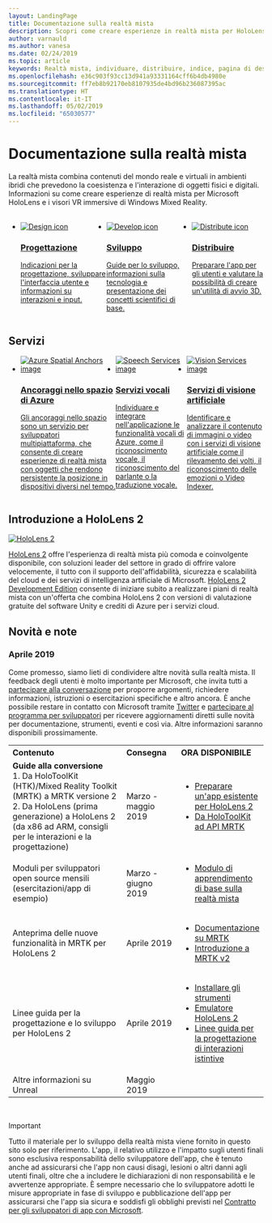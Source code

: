 ```yaml
---
layout: LandingPage
title: Documentazione sulla realtà mista
description: Scopri come creare esperienze in realtà mista per HoloLens e visori VR immersive.
author: varnauld
ms.author: vanesa
ms.date: 02/24/2019
ms.topic: article
keywords: Realtà mista, individuare, distribuire, indice, pagina di destinazione, progettazione, sviluppo, esercitazioni, app di esempio, nozioni di base, case study, risorse, procedure per HoloLens, progetti open source
ms.openlocfilehash: e36c903f93cc13d941a93331164cff6b4db4980e
ms.sourcegitcommit: ff7eb8b92170eb8107935de4bd96b236087395ac
ms.translationtype: HT
ms.contentlocale: it-IT
ms.lasthandoff: 05/02/2019
ms.locfileid: "65030577"
---
```

# <a name="mixed-reality-documentation"></a>Documentazione sulla realtà mista

La realtà mista combina contenuti del mondo reale e virtuali in ambienti ibridi che prevedono la coesistenza e l'interazione di oggetti fisici e digitali. Informazioni su come creare esperienze di realtà mista per Microsoft HoloLens e i visori VR immersive di Windows Mixed Reality.

<br>

<ul id="cardtypes-W" class="cardsW panelContent" style="display: flex; margin-top: 0px;">
                            <li>
                            <a href="design.md" title="Pagina di destinazione per la progettazione" data-linktype="absolute-path">
                                    <div class="cardSize">
                                        <div class="cardPadding">
                                            <div class="card">
                                                <div class="cardImageOuter">
                                                    <div class="cardImage">
                                                        <img src="images/DesignIcon.png" alt="Design icon">
                                                    </div>
                                                </div>
                                                <div class="cardText">
                                                    <h3>Progettazione</h3>
                                                    <p>Indicazioni per la progettazione, sviluppare l'interfaccia utente e informazioni su interazioni e input.</p>
                                                </div>
                                            </div>
                                        </div>
                                    </div>
                               </a>
                            </li>
                            <li>
                             <a href="development.md" title="Pagina di destinazione per lo sviluppo" data-linktype="absolute-path">
                              <div class="cardSize">
                                  <div class="cardPadding">
                                      <div class="card">
                                          <div class="cardImageOuter">
                                              <div class="cardImage">
                                                  <img src="images/DevelopIcon.png" alt="Develop icon">
                                              </div>
                                          </div>
                                          <div class="cardText">
                                              <h3>Sviluppo</h3>
                                              <p>Guide per lo sviluppo, informazioni sulla tecnologia e presentazione dei concetti scientifici di base.</p>
                                          </div>
                                      </div>
                                  </div>
                              </div>
                               </a>
                            </li>
                             <li>
                              <a href="implementing-3d-app-launchers.md" title="Distribuzione" data-linktype="absolute-path">
                                    <div class="cardSize">
                                        <div class="cardPadding">
                                            <div class="card">
                                                <div class="cardImageOuter">
                                                    <div class="cardImage">
                                                        <img src="images/DistributeIcon.png" alt="Distribute icon">
                                                    </div>
                                                </div>
                                                <div class="cardText">
                                                    <h3 class="x-hidden-focus">Distribuire</h3>
                                                  <p>Preparare l'app per gli utenti e valutare la possibilità di creare un'utilità di avvio 3D.</p>
                                                </div>
                                            </div>
                                        </div>
                                    </div>
                                </a>
                            </li>
 </ul>

<h2>Servizi</h2>

<ul id="cardtypes-W" class="cardsW panelContent" style="display: flex; margin-top: 0px;">
                            <li>
                              <a href="https://docs.microsoft.com/azure/spatial-anchors" target="_blank" title="Ancoraggi nello spazio di Azure" data-linktype="absolute-path">
                                    <div class="cardSize">
                                        <div class="cardPadding">
                                            <div class="card">
                                                <div class="cardImageOuter">
                                                    <div class="cardImage">
                                                        <img src="images/AzureSpatialAnchors.jpg" alt="Azure Spatial Anchors image">
                                                    </div>
                                                </div>
                                                <div class="cardText">
                                                    <h3 class="x-hidden-focus">Ancoraggi nello spazio di Azure</h3>
                                                  <p>Gli ancoraggi nello spazio sono un servizio per sviluppatori multipiattaforma, che consente di creare esperienze di realtà mista con oggetti che rendono persistente la posizione in dispositivi diversi nel tempo.</p>
                                                </div>
                                            </div>
                                        </div>
                                    </div>
                                    </a>
                            </li>
                            <li>
                              <a href="https://docs.microsoft.com/azure/cognitive-services/speech-service/" target="_blank" title="Servizi vocali" data-linktype="absolute-path">
                                    <div class="cardSize">
                                        <div class="cardPadding">
                                            <div class="card">
                                                <div class="cardImageOuter">
                                                    <div class="cardImage">
                                                        <img src="images/speech.jpg" alt="Speech Services image">
                                                    </div>
                                                </div>
                                                <div class="cardText">
                                                    <h3 class="x-hidden-focus">Servizi vocali</h3>
                                                  <p>Individuare e integrare nell'applicazione le funzionalità vocali di Azure, come il riconoscimento vocale, il riconoscimento del parlante o la traduzione vocale.</p>
                                                </div>
                                            </div>
                                        </div>
                                    </div>
                                    </a>
                            </li>
                             <li>
                              <a href="https://docs.microsoft.com/azure/cognitive-services/computer-vision/" target="_blank" title="Servizi di visione artificiale" data-linktype="absolute-path">
                                    <div class="cardSize">
                                        <div class="cardPadding">
                                            <div class="card">
                                                <div class="cardImageOuter">
                                                    <div class="cardImage">
                                                        <img src="images/vision.jpg" alt="Vision Services image">
                                                    </div>
                                                </div>
                                                <div class="cardText">
                                                    <h3 class="x-hidden-focus">Servizi di visione artificiale</h3>
                                                  <p>Identificare e analizzare il contenuto di immagini o video con i servizi di visione artificiale come il rilevamento dei volti, il riconoscimento delle emozioni o Video Indexer.</p>
                                                </div>
                                            </div>
                                        </div>
                                    </div>
                                    </a>
                            </li>
</ul>

<h2>Introduzione a HoloLens 2</h2>

[![HoloLens 2](images/hololens2.jpg)](https://www.microsoft.com/hololens/hardware)

[HoloLens 2](https://www.microsoft.com/hololens/hardware) offre l'esperienza di realtà mista più comoda e coinvolgente disponibile, con soluzioni leader del settore in grado di offrire valore velocemente, il tutto con il supporto dell'affidabilità, sicurezza e scalabilità del cloud e dei servizi di intelligenza artificiale di Microsoft. [HoloLens 2 Development Edition](https://www.microsoft.com/en-us/hololens/developers) consente di iniziare subito a realizzare i piani di realtà mista con un'offerta che combina HoloLens 2 con versioni di valutazione gratuite del software Unity e crediti di Azure per i servizi cloud.

<h2>Novità e note</h2>

<h3>Aprile 2019</h3>

Come promesso, siamo lieti di condividere altre novità sulla realtà mista. Il feedback degli utenti è molto importante per Microsoft, che invita tutti a [partecipare alla conversazione](https://holodevelopersslack.azurewebsites.net/) per proporre argomenti, richiedere informazioni, istruzioni o esercitazioni specifiche e altro ancora. È anche possibile restare in contatto con Microsoft tramite [Twitter](https://twitter.com/MxdRealityDev) e [partecipare al programma per sviluppatori](https://aka.ms/iwantmr) per ricevere aggiornamenti diretti sulle novità per documentazione, strumenti, eventi e così via. Altre informazioni saranno disponibili prossimamente.

<table>
<tr>
<th style="width: 400px; text-align:left;">Contenuto</th><th style="width: 125px; text-align:left;">Consegna</th><th style="width: 125px; text-align:left;">ORA DISPONIBILE</th>
</tr> 
<tr>
<td><b>Guide alla conversione</b> <br>1. Da HoloToolKit (HTK)/Mixed Reality Toolkit (MRTK) a MRTK versione 2
<br>2. Da HoloLens (prima generazione) a HoloLens 2 (da x86 ad ARM, consigli per le interazioni e la progettazione)
</td></td><td>Marzo - maggio 2019</td><td> <ul><li><a href=https://docs.microsoft.com/en-us/windows/mixed-reality/mrtk-porting-guide>Preparare un'app esistente per HoloLens 2</a><li><a href=https://microsoft.github.io/MixedRealityToolkit-Unity/Documentation/HTKToMRTKPortingGuide.html>Da HoloToolKit ad API MRTK</a></td>
</tr>
<tr>
<td>Moduli per sviluppatori open source mensili (esercitazioni/app di esempio)</td><td>Marzo - giugno 2019</td><td> <ul><li><a href=https://docs.microsoft.com/en-us/windows/mixed-reality/mrlearning-base-ch1>Modulo di apprendimento di base sulla realtà mista</a></td>
</tr>
<tr>
<td>Anteprima delle nuove funzionalità in MRTK per HoloLens 2</td><td>Aprile 2019</td><td> <ul><li><a href=https://microsoft.github.io/MixedRealityToolkit-Unity/Documentation/GettingStartedWithTheMRTK.html>Documentazione su MRTK</a><li><a href=https://docs.microsoft.com/en-us/windows/mixed-reality/mrtk-getting-started>Introduzione a MRTK v2</a></td>
</tr>
<tr>
<td>Linee guida per la progettazione e lo sviluppo per HoloLens 2</td><td>Aprile 2019</td><td> <ul><li><a href=https://docs.microsoft.com/en-us/windows/mixed-reality/install-the-tools>Installare gli strumenti</a><li><a href=https://docs.microsoft.com/en-us/windows/mixed-reality/using-the-hololens-emulator>Emulatore HoloLens 2</a><li><a href=https://docs.microsoft.com/en-us/windows/mixed-reality/interaction-fundamentals>Linee guida per la progettazione di interazioni istintive</a>
</tr>
<tr>
  <td>Altre informazioni su Unreal</td><td>Maggio 2019</td><td></td>
</tr>
</table>

<br>



>[!IMPORTANT]
>Tutto il materiale per lo sviluppo della realtà mista viene fornito in questo sito solo per riferimento. L'app, il relativo utilizzo e l'impatto sugli utenti finali sono esclusiva responsabilità dello sviluppatore dell'app, che è tenuto anche ad assicurarsi che l'app non causi disagi, lesioni o altri danni agli utenti finali, oltre che a includere le dichiarazioni di non responsabilità e le avvertenze appropriate. È sempre necessario che lo sviluppatore adotti le misure appropriate in fase di sviluppo e pubblicazione dell'app per assicurarsi che l'app sia sicura e soddisfi gli obblighi previsti nel [Contratto per gli sviluppatori di app con Microsoft](https://docs.microsoft.com/legal/windows/agreements/app-developer-agreement). 
